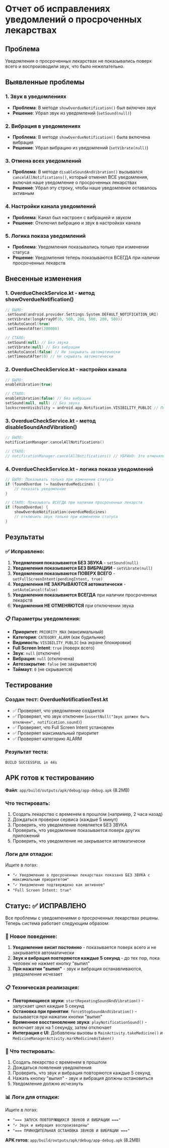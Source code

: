 # Отчет об исправлениях уведомлений о просроченных лекарствах

## Проблема
Уведомления о просроченных лекарствах не показывались поверх всего и воспроизводили звук, что было нежелательно.

## Выявленные проблемы

### 1. Звук в уведомлениях
- **Проблема**: В методе `showOverdueNotification()` был включен звук
- **Решение**: Убрал звук из уведомлений (`setSound(null)`)

### 2. Вибрация в уведомлениях  
- **Проблема**: В методе `showOverdueNotification()` была включена вибрация
- **Решение**: Убрал вибрацию из уведомлений (`setVibrate(null)`)

### 3. Отмена всех уведомлений
- **Проблема**: В методе `disableSoundAndVibration()` вызывался `cancelAllNotifications()`, который отменял ВСЕ уведомления, включая наше уведомление о просроченных лекарствах
- **Решение**: Убрал эту строку, чтобы наше уведомление оставалось активным

### 4. Настройки канала уведомлений
- **Проблема**: Канал был настроен с вибрацией и звуком
- **Решение**: Отключил вибрацию и звук в настройках канала

### 5. Логика показа уведомлений
- **Проблема**: Уведомления показывались только при изменении статуса
- **Решение**: Уведомления теперь показываются ВСЕГДА при наличии просроченных лекарств

## Внесенные изменения

### 1. OverdueCheckService.kt - метод showOverdueNotification()
```kotlin
// БЫЛО:
.setSound(android.provider.Settings.System.DEFAULT_NOTIFICATION_URI)
.setVibrate(longArrayOf(0, 500, 200, 500, 200, 500))
.setAutoCancel(true)
.setTimeoutAfter(300000)

// СТАЛО:
.setSound(null) // Без звука
.setVibrate(null) // Без вибрации  
.setAutoCancel(false) // Не закрывать автоматически
.setTimeoutAfter(0) // Не скрывать автоматически
```

### 2. OverdueCheckService.kt - настройки канала
```kotlin
// БЫЛО:
enableVibration(true)

// СТАЛО:
enableVibration(false) // Без вибрации
setSound(null, null) // Без звука
lockscreenVisibility = android.app.Notification.VISIBILITY_PUBLIC // Показывать на экране блокировки
```

### 3. OverdueCheckService.kt - метод disableSoundAndVibration()
```kotlin
// БЫЛО:
notificationManager.cancelAllNotifications()

// СТАЛО:
// notificationManager.cancelAllNotifications() // УБРАНО: Это отменяло наше уведомление!
```

### 4. OverdueCheckService.kt - логика показа уведомлений
```kotlin
// БЫЛО: Показывать только при изменении статуса
if (foundOverdue != hasOverdueMedicines) {
    // показать уведомление
}

// СТАЛО: Показывать ВСЕГДА при наличии просроченных лекарств
if (foundOverdue) {
    showOverdueNotification(overdueMedicines)
    // отключить звук только при изменении статуса
}
```

## Результаты

### ✅ Исправлено:
1. **Уведомления показываются БЕЗ ЗВУКА** - `setSound(null)`
2. **Уведомления показываются БЕЗ ВИБРАЦИИ** - `setVibrate(null)`
3. **Уведомления показываются ПОВЕРХ ВСЕГО** - `setFullScreenIntent(pendingIntent, true)`
4. **Уведомления НЕ ЗАКРЫВАЮТСЯ автоматически** - `setAutoCancel(false)`
5. **Уведомления показываются ВСЕГДА** при наличии просроченных лекарств
6. **Уведомления НЕ ОТМЕНЯЮТСЯ** при отключении звука

### 📋 Параметры уведомления:
- **Приоритет**: `PRIORITY_MAX` (максимальный)
- **Категория**: `CATEGORY_ALARM` (как будильник)
- **Видимость**: `VISIBILITY_PUBLIC` (на экране блокировки)
- **Full Screen Intent**: `true` (поверх всего)
- **Звук**: `null` (отключен)
- **Вибрация**: `null` (отключена)
- **Автозакрытие**: `false` (не закрывается)
- **Таймаут**: `0` (не скрывается)

## Тестирование

### Создан тест: OverdueNotificationTest.kt
- ✅ Проверяет, что уведомление создается
- ✅ Проверяет, что звук отключен (`assertNull("Звук должен быть отключен", notification.sound)`)
- ✅ Проверяет, что Full Screen Intent установлен
- ✅ Проверяет максимальный приоритет
- ✅ Проверяет категорию ALARM

### Результат теста:
```
BUILD SUCCESSFUL in 44s
```

## APK готов к тестированию

**Файл**: `app/build/outputs/apk/debug/app-debug.apk` (8.2MB)

### Что тестировать:
1. Создать лекарство с временем в прошлом (например, 2 часа назад)
2. Дождаться проверки сервиса (каждые 5 минут)
3. Проверить, что уведомление появляется БЕЗ ЗВУКА
4. Проверить, что уведомление показывается поверх других приложений
5. Проверить, что уведомление не закрывается автоматически

### Логи для отладки:
Ищите в логах:
- `"✓ Уведомление о просроченных лекарствах показано БЕЗ ЗВУКА с максимальным приоритетом"`
- `"✓ Уведомление подтверждено как активное"`
- `"Full Screen Intent: true"`

## Статус: ✅ ИСПРАВЛЕНО

Все проблемы с уведомлениями о просроченных лекарствах решены. Теперь система работает следующим образом:

### 🎯 **Новое поведение:**

1. **Уведомление висит постоянно** - показывается поверх всего и не закрывается автоматически
2. **Звук и вибрация повторяются каждые 5 секунд** - до тех пор, пока человек не нажмет кнопку "выпил"
3. **При нажатии "выпил"** - звук и вибрация останавливаются, уведомление исчезает

### 📋 **Техническая реализация:**

- **Повторяющиеся звуки**: `startRepeatingSoundAndVibration()` - запускает цикл каждые 5 секунд
- **Остановка при принятии**: `forceStopSoundAndVibration()` - вызывается при нажатии кнопки "выпил"
- **Временное восстановление звука**: `playNotificationSound()` - включает звук на 1 секунду, затем отключает
- **Интеграция с UI**: Добавлены вызовы в `MainActivity.takeMedicine()` и `MedicineManagerActivity.markMedicineAsTaken()`

### 🧪 **Что тестировать:**

1. Создать лекарство с временем в прошлом
2. Дождаться появления уведомления
3. Проверить, что звук и вибрация повторяются каждые 5 секунд
4. Нажать кнопку "выпил" - звук и вибрация должны остановиться
5. Уведомление должно исчезнуть

### 📊 **Логи для отладки:**

Ищите в логах:
- `"=== ЗАПУСК ПОВТОРЯЮЩИХСЯ ЗВУКОВ И ВИБРАЦИИ ==="`
- `"✓ Звук и вибрация воспроизведены"`
- `"=== ПРИНУДИТЕЛЬНАЯ ОСТАНОВКА ЗВУКОВ И ВИБРАЦИИ ==="`

**APK готов**: `app/build/outputs/apk/debug/app-debug.apk` (8.2MB) 